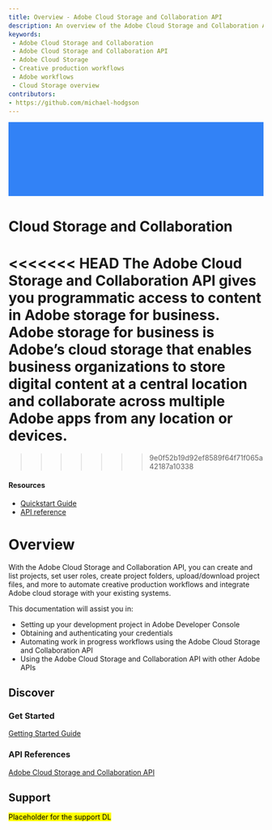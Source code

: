```yaml
---
title: Overview - Adobe Cloud Storage and Collaboration API
description: An overview of the Adobe Cloud Storage and Collaboration API
keywords:
 - Adobe Cloud Storage and Collaboration
 - Adobe Cloud Storage and Collaboration API
 - Adobe Cloud Storage
 - Creative production workflows
 - Adobe workflows
 - Cloud Storage overview
contributors:
- https://github.com/michael-hodgson
---
```


![Hero image](../pages/guides/images/banner.png)

# Cloud Storage and Collaboration

<<<<<<< HEAD
The Adobe Cloud Storage and Collaboration API gives you programmatic access to content in Adobe storage for business. Adobe storage for business is Adobe’s cloud storage that enables business organizations to store digital content at a central location and collaborate across multiple Adobe apps from any location or devices.
=======
>>>>>>> 9e0f52b19d92ef8589f64f71f065a42187a10338

<Resources slots="heading, links"/>

#### Resources

* [Quickstart Guide](./guides/quick_start/index.md)
* [API reference](./api/index.md)

# Overview

With the Adobe Cloud Storage and Collaboration API, you can create and list projects, set user roles, create project folders, upload/download project files, and more to automate creative production workflows and integrate Adobe cloud storage with your existing systems. 

This documentation will assist you in:

- Setting up your development project in Adobe Developer Console
- Obtaining and authenticating your credentials
- Automating work in progress workflows using the Adobe Cloud Storage and Collaboration API
- Using the Adobe Cloud Storage and Collaboration API with other Adobe APIs

## Discover

### Get Started

[Getting Started Guide](./guides/getting_started/index.md)



### API References

[Adobe Cloud Storage and Collaboration API](./api/index.md)

## Support

<mark>Placeholder for the support DL</mark>

